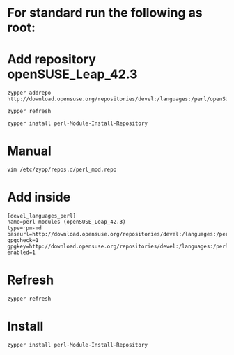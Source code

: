 

# For standard run the following as root:
# Add repository openSUSE_Leap_42.3
```
zypper addrepo http://download.opensuse.org/repositories/devel:/languages:/perl/openSUSE_Leap_42.3/devel:languages:perl.repo
```
```
zypper refresh
```
```
zypper install perl-Module-Install-Repository
```
# Manual


```
vim /etc/zypp/repos.d/perl_mod.repo
```
# Add inside
```
[devel_languages_perl]
name=perl modules (openSUSE_Leap_42.3)
type=rpm-md
baseurl=http://download.opensuse.org/repositories/devel:/languages:/perl/openSUSE_Leap_42.3/
gpgcheck=1
gpgkey=http://download.opensuse.org/repositories/devel:/languages:/perl/openSUSE_Leap_42.3/repodata/repomd.xml.key
enabled=1
```
# Refresh
```
zypper refresh
```
# Install
```
zypper install perl-Module-Install-Repository
```

